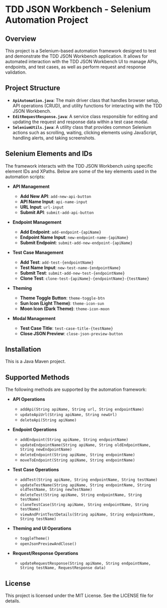 # TDD JSON Workbench - Selenium Automation Project

## Overview

This project is a Selenium-based automation framework designed to test and demonstrate the TDD JSON Workbench application. It allows for automated interaction with the TDD JSON Workbench UI to manage APIs, endpoints, and test cases, as well as perform request and response validation.

## Project Structure

- **`ApiAutomation.java`**: The main driver class that handles browser setup, API operations (CRUD), and utility functions for interacting with the TDD JSON Workbench.
- **`EditRequestResponse.java`**: A service class responsible for editing and updating the request and response data within a test case modal.
- **`SeleniumUtils.java`**: A utility class that provides common Selenium actions such as scrolling, waiting, clicking elements using JavaScript, handling alerts, and taking screenshots.

## Selenium Elements and IDs

The framework interacts with the TDD JSON Workbench using specific element IDs and XPaths. Below are some of the key elements used in the automation scripts:

- **API Management**
    - **Add New API**: `add-new-api-button`
    - **API Name Input**: `api-name-input`
    - **URL Input**: `url-input`
    - **Submit API**: `submit-add-api-button`

- **Endpoint Management**
    - **Add Endpoint**: `add-endpoint-{apiName}`
    - **Endpoint Name Input**: `new-endpoint-name-{apiName}`
    - **Submit Endpoint**: `submit-add-new-endpoint-{apiName}`

- **Test Case Management**
    - **Add Test**: `add-test-{endpointName}`
    - **Test Name Input**: `new-test-name-{endpointName}`
    - **Submit Test**: `submit-add-new-test-{endpointName}`
    - **Clone Test**: `clone-test-{apiName}-{endpointName}-{testName}`

- **Theming**
    - **Theme Toggle Button**: `theme-toggle-btn`
    - **Sun Icon (Light Theme)**: `theme-icon-sun`
    - **Moon Icon (Dark Theme)**: `theme-icon-moon`

- **Modal Management**
    - **Test Case Title**: `test-case-title-{testName}`
    - **Close JSON Preview**: `close-json-preview-button`

## Installation

This is a Java Maven project. 

## Supported Methods

The following methods are supported by the automation framework:

- **API Operations**
    - `addApi(String apiName, String url, String endpointName)`
    - `updateApiUrl(String apiName, String newUrl)`
    - `deleteApi(String apiName)`

- **Endpoint Operations**
    - `addEndpoint(String apiName, String endpointName)`
    - `updateEndpointName(String apiName, String oldEndpointName, String newEndpointName)`
    - `deleteEndpoint(String apiName, String endpointName)`
    - `moveToEndpoint(String apiName, String endpointName)`

- **Test Case Operations**
    - `addTest(String apiName, String endpointName, String testName)`
    - `updateTestName(String apiName, String endpointName, String oldTestName, String newTestName)`
    - `deleteTest(String apiName, String endpointName, String testName)`
    - `cloneTestCase(String apiName, String endpointName, String testName)`
    - `viewAndPrintTestDetails(String apiName, String endpointName, String testName)`

- **Theming and UI Operations**
    - `toggleTheme()`
    - `openJsonPreviewAndClose()`

- **Request/Response Operations**
    - `updateRequestResponse(String apiName, String endpointName, String testName, RequestResponse data)`

## License

This project is licensed under the MIT License. See the LICENSE file for details.

